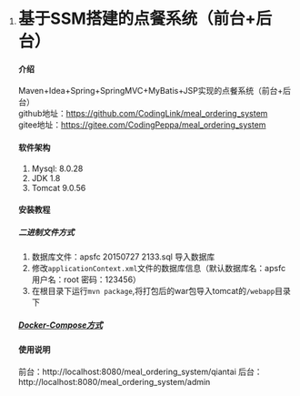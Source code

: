 1. # 基于SSM搭建的点餐系统（前台+后台）
    
    #### 介绍
    
    Maven+Idea+Spring+SpringMVC+MyBatis+JSP实现的点餐系统（前台+后台）  
    github地址：https://github.com/CodingLink/meal_ordering_system  
    gitee地址：https://gitee.com/CodingPeppa/meal_ordering_system   
    
       
    
    #### 软件架构
    
    1. Mysql: 8.0.28
    2. JDK 1.8
    3. Tomcat 9.0.56
    
    
    #### 安装教程
    ##### 二进制文件方式
    
    1.  数据库文件：apsfc 20150727 2133.sql 导入数据库 
    2.  修改`applicationContext.xml`文件的数据库信息（默认数据库名：apsfc 用户名：root 密码：123456）
    3.  在根目录下运行`mvn package`,将打包后的war包导入tomcat的`/webapp`目录下

    ##### [Docker-Compose方式](./deploy/README.md)
    
    
    #### 使用说明
    
    前台：http://localhost:8080/meal_ordering_system/qiantai
    后台：http://localhost:8080/meal_ordering_system/admin
    
    
    